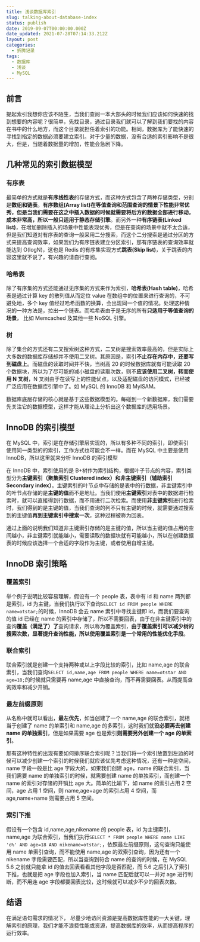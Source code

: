 ```yaml
---
title: 浅谈数据库索引
slug: talking-about-database-index
status: publish
date: 2019-09-07T00:00:00.000Z
date_updated: 2021-07-28T07:14:33.212Z
layout: post
categories:
  - 折腾记录
tags:
  - 数据库
  - 浅谈
  - MySQL
---
```


## 前言

提起索引我想你应该不陌生，当我们查阅一本大部头的时候我们应该如何快速的找到想要的内容呢？很简单，先找目录，通过目录我们就可以了解到我们要找的内容在书中的什么地方，而这个目录就担任着索引的功能。相同，数据库为了能快速的寻找到指定的数据必须要建立索引。对于少量的数据，没有合适的索引影响不是很大，但是，当随着数据量的增加，性能会急剧下降。

## 几种常见的索引数据模型

### 有序表

最简单的方式就是**有序线性表**的存储方式，而这种方式包含了两种存储类型，分别是**数组和链表**。**有序数组(Array list)**在等值查询和范围查询的情景下性能非常优秀，但是当我们需要在这之中插入数据的时候就需要将后方的数据全部进行移动，成本非常高，所以一般**只适用于静态存储引擎**。而另外一种**有序链表(Linked list)**，在增加删除插入的场景中性能表现优秀，但是在查询的场景中就不太合适，但是我们知道对有序表的查询一般采用二分搜索，而这个二分搜索是通过分区的方式来提高查询效率，如果我们为有序链表建立分区索引，那有序链表的查询效率就能达到 O(logN)，这也是 Redis 的有序集实现方式**跳表(Skip list)**，关于跳表的内容这里就不说了，有兴趣的请自行查阅。

### 哈希表

除了有序集的方式还能通过无序集的方式来作为索引，**哈希表(Hash table)**，哈希表是通过计算 key 的散列值从而定位 value 在数组中的位置来进行查询的，不可避免地，多个 key 值经过哈希函数的换算，会出现同一个值的情况。处理这种情况的一种方法是，拉出一个链表。而哈希表由于是无序的所有**只适用于等值查询的场景**， 比如 Memcached 及其他一些 NoSQL 引擎。

### 树

除了集合的方式还有二叉搜索树这种方式，二叉树是搜索效率最高的，但是实际上大多数的数据库存储却并不使用二叉树。其原因是，索引**不止存在内存中，还要写到磁盘上**。而磁盘的读取时间并不快，当树高 20 的时候数据库就有可能读取 20 个数据块，所以为了尽可能的减小磁盘的读取次数，则不**应该使用二叉树，转而使用 N 叉树**，N 叉树由于在读写上的性能优点，以及适配磁盘的访问模式，已经被广泛应用在数据库引擎中了。如 MySQL 的 InnoDB 和 MyISAM。

数据库底层存储的核心就是基于这些数据模型的。每碰到一个新数据库，我们需要先关注它的数据模型，这样才能从理论上分析出这个数据库的适用场景。

## InnoDB 的索引模型

在 MySQL 中，索引是在存储引擎层实现的，所以有多种不同的索引，即使索引使用同一类型的的索引，工作方式也可能会不一样。而在 MySQL 中主要是使用 InnoDB，所以这里就来分析 InnoDB 的索引模型

在 InnoDB 中，索引使用的是 B+树作为索引结构，根据叶子节点的内容，索引类型分为**主键索引（聚集索引 Clustered index）**和**非主键索引（辅助索引 Secondary index）**。主键索引的叶节点中存储的是表中的行数据，非主键索引中的叶节点存储的是**主键的值**而不是地址。当我们使用**主键索引**对表中的数据进行检索时，就可以直接得到行数据，而不用进行二次检索。而使用**非主键索引**进行检索时，我们得到的是主键的值，当我们查询的列不只有主键的时候，就需要通过搜索到的主键值**再到主键索引中搜索一次**，这种过程被称为回表。

通过上面的说明我们知道非主键索引存储的是主键的值，所以当主键的值占用的空间越小，非主键索引就能越小，需要读取的数据块就有可能越小，所以在创建数据表的时候应该选择一个合适的字段作为主键，或者使用自增主键。

## InnoDB 索引策略

### 覆盖索引

举个例子说明比较容易理解，假设有一个 people 表，表中有 id 和 name 两列都是索引，id 为主键，当我们执行以下查询`SELECT id FROM people WHERE name=otstar;`的时候，InnoDB 会去 name 索引中寻找主键即 id，而我们要查询的值 id 已经在 name 的索引中存储了，所以不需要回表，由于在非主键索引中的查询**覆盖（满足了）了**查询请求，所以称为覆盖索引，**由于覆盖索引可以减少树的搜索次数，显著提升查询性能，所以使用覆盖索引是一个常用的性能优化手段**。

### 联合索引

联合索引就是创建一个支持两种或以上字段比较的索引，比如 name,age 的联合索引，当我们查询`SELECT id,name,age FROM people WHERE name=otstar AND age=18;`的时候就只需要再 name,age 中直接查询，而不再需要回表。从而提高查询效率和减少开销。

### 最左前缀原则

从名称中就可以看出，**最左优先**，如当创建了一个 name,age 的联合索引，就相当于创建了 name 的单索引和 name,age 的多索引，这时我们就**没必要再去创建 name 的单独索引**，但是如果需要 age 也是索引**则需要另外创建一个 age 的单索引**。

那有这种特性的出现有要如何排序联合索引呢？当我们将一个索引放置到左边的时候可以减少创建一个索引的时候我们就应该优先考虑这种情况，还有一种是空间，name 字段一般是比 age 字段大的，如果我们创建 age，name 的联合索引，当我们需要 name 的单独索引的时候，就需要创建 name 的单独索引，而创建一个 name 的索引对存储的开销比 age 大。简单的比喻下，如 name 的索引占用 2 空间，age 占用 1 空间，则 name,age+age 的索引占用 4 空间，而 age,name+name 则需要占用 5 空间。

### 索引下推

假设有一个包含 id,name,age,nikename 的 people 表，id 为主键索引，name,age 为联合索引，当我们执行`SELECT * FROM people WHERE name LIKE 'o%' AND age=18 AND nikename=otstar;`，依照最左前缀原则，这句查询只能使用 name 单索引查询，而不能使用 name,age 的双索引查询，因为还有一个 nikename 字段需要匹配，所以当查询到符合 name 的查询的时候，在 MySQL 5.6 之前就只能拿 id 的值去回表看看其他字段是否匹配，而 5.6 之后引入了索引下推，也就是把 age 字段也加入索引，当 name 匹配后就可以一并对 age 进行判断，而不用连 age 字段都要回表比较，这时候就可以减少不少的回表次数。

## 结语

在满足语句需求的情况下， 尽量少地访问资源是提高数据库性能的一大关键，理解索引的原理，我们才能不浪费性能或资源，提高数据库的效率，从而提高程序的运行效率。
